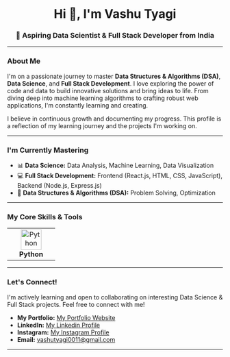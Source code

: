 <div align="center">
  <h1>Hi 👋, I'm Vashu Tyagi</h1>
  <h3>🚀 Aspiring Data Scientist & Full Stack Developer from India</h3>
</div>

---

### About Me

I'm on a passionate journey to master **Data Structures & Algorithms (DSA)**, **Data Science**, and **Full Stack Development**. I love exploring the power of code and data to build innovative solutions and bring ideas to life. From diving deep into machine learning algorithms to crafting robust web applications, I'm constantly learning and creating.

I believe in continuous growth and documenting my progress. This profile is a reflection of my learning journey and the projects I'm working on.

---

### I'm Currently Mastering

-   📊 **Data Science:** Data Analysis, Machine Learning, Data Visualization
-   💻 **Full Stack Development:** Frontend (React.js, HTML, CSS, JavaScript), Backend (Node.js, Express.js)
-   🧠 **Data Structures & Algorithms (DSA):** Problem Solving, Optimization

---

### My Core Skills & Tools

<table>
  <tr>
    <td align="center" width="96">
      <img src="https://skillicons.dev/icons?i=python" width="48" height="48" alt="Python" /><br><b>Python</b>
    </td>
<!--     <td align="center" width="96">
      <img src="https://skillicons.dev/icons?i=react" width="48" height="48" alt="React" /><br><b>React</b>
    </td>
    <td align="center" width="96">
      <img src="https://skillicons.dev/icons?i=nodejs" width="48" height="48" alt="Node.js" /><br><b>Node.js</b>
    </td>
    <td align="center" width="96">
      <img src="https://skillicons.dev/icons?i=js" width="48" height="48" alt="JavaScript" /><br><b>JavaScript</b>
    </td>
    <td align="center" width="96">
      <img src="https://skillicons.dev/icons?i=html" width="48" height="48" alt="HTML5" /><br><b>HTML5</b>
    </td>
    <td align="center" width="96">
      <img src="https://skillicons.dev/icons?i=css" width="48" height="48" alt="CSS3" /><br><b>CSS3</b>
    </td>
    <td align="center" width="96">
      <img src="https://skillicons.dev/icons?i=mongodb" width="48" height="48" alt="MongoDB" /><br><b>MongoDB</b>
    </td>
    <td align="center" width="96">
      <img src="https://skillicons.dev/icons?i=mysql" width="48" height="48" alt="MySQL" /><br><b>MySQL</b>
    </td>
  </tr>
  <tr>
    <td align="center" width="96">
      <img src="https://skillicons.dev/icons?i=pandas" width="48" height="48" alt="Pandas" /><br><b>Pandas</b>
    </td>
    <td align="center" width="96">
      <img src="https://skillicons.dev/icons?i=tensorflow" width="48" height="48" alt="TensorFlow" /><br><b>TensorFlow</b>
    </td>
    <td align="center" width="96">
      <img src="https://skillicons.dev/icons?i=scikitlearn" width="48" height="48" alt="Scikit-learn" /><br><b>Scikit-learn</b>
    </td>
     <td align="center" width="96">
      <img src="https://skillicons.dev/icons?i=git" width="48" height="48" alt="Git" /><br><b>Git</b>
    </td>
     <td align="center" width="96">
      <img src="https://skillicons.dev/icons?i=vscode" width="48" height="48" alt="VS Code" /><br><b>VS Code</b>
    </td>
    <td align="center" width="96">
      <img src="https://skillicons.dev/icons?i=jupyter" width="48" height="48" alt="Jupyter" /><br><b>Jupyter</b>
    </td>
    <td align="center" width="96">
      <img src="https://skillicons.dev/icons?i=docker" width="48" height="48" alt="Docker" /><br><b>Docker</b>
    </td>
    <td align="center" width="96">
      <img src="https://skillicons.dev/icons?i=linux" width="48" height="48" alt="Linux" /><br><b>Linux</b>
    </td> -->
  </tr>
</table>

---

### Let's Connect!

I'm actively learning and open to collaborating on interesting Data Science & Full Stack projects. Feel free to connect with me!

-   **My Portfolio:** [My Portfolio Website](https://www.yourportfolio.com)
-   **LinkedIn:** [My Linkedin Profile](https://www.linkedin.com/in/vashu-tyagi-310342375/)
-   **Instagram:** [My Instagram Profile](https://www.instagram.com/vashu_tyagi_official/)
-   **Email:** vashutyagi0011@gmail.com

---
